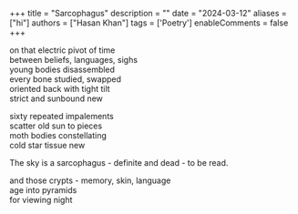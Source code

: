 +++
title = "Sarcophagus"
description = ""
date = "2024-03-12"
aliases = ["hi"]
authors = ["Hasan Khan"]
tags = ['Poetry']
enableComments = false
+++

on that electric pivot of time \
between beliefs, languages, sighs \
young bodies disassembled \
every bone studied, swapped \
oriented back with tight tilt \
strict and sunbound new

sixty repeated impalements \
scatter old sun to pieces \
moth bodies constellating \
cold star tissue new 

The sky is a sarcophagus - definite and dead - to be read.

and those crypts - memory, skin, language \
age into pyramids \
for viewing night
